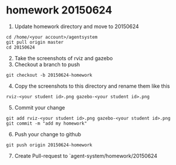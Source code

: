 # homework 20150624

1. Update homework directory and move to 20150624
  ```
cd /home/<your account>/agentsystem
git pull origin master
cd 20150624
```
2. Take the screenshots of rviz and gazebo
3. Checkout a branch to push
  ```
git checkout -b 20150624-homework
```
4. Copy the screenshots to this directory and rename them like this
  ```
rviz-<your student id>.png gazebo-<your student id>.png
```
5. Commit your change
  ```
git add rviz-<your student id>.png gazebo-<your student id>.png
git commit -m "add my homework"
```
6. Push your change to github
  ```
git push origin 20150624-homework
```
7. Create Pull-request to `agent-system/homework/20150624